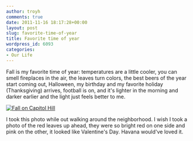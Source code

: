 ```yaml
---
author: troyh
comments: true
date: 2011-11-16 18:17:28+00:00
layout: post
slug: favorite-time-of-year
title: Favorite time of year
wordpress_id: 6093
categories:
- Our Life
---
```


Fall is my favorite time of year: temperatures are a little cooler, you can smell fireplaces in the air, the leaves turn colors, the best beers of the year start coming out, Halloween, my birthday and my favorite holiday (Thanksgiving) arrives, football is on, and it's lighter in the morning and darker earlier and the light just feels better to me.

[![Fall on Capitol Hill](http://farm7.static.flickr.com/6237/6351661582_8ab7223287.jpg)](http://www.flickr.com/photos/troyh/6351661582/)

I took this photo while out walking around the neighborhood. I wish I took a photo of the red leaves up ahead, they were so bright red on one side and pink on the other, it looked like Valentine's Day. Havana would've loved it.


